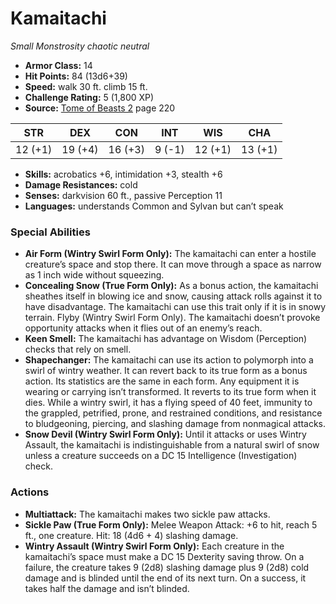 # Kamaitachi

*Small* *Monstrosity* *chaotic neutral*

- **Armor Class:** 14
- **Hit Points:** 84 (13d6+39)
- **Speed:** walk 30 ft. climb 15 ft.
- **Challenge Rating:** 5 (1,800 XP)
- **Source:** [Tome of Beasts 2](https://koboldpress.com/kpstore/product/tome-of-beasts-2-for-5th-edition) page 220

| STR | DEX | CON | INT | WIS | CHA |
| --- | --- | --- | --- | --- | --- |
| 12 (+1) | 19 (+4) | 16 (+3) | 9 (-1) | 12 (+1) | 13 (+1) |

- **Skills:** acrobatics +6, intimidation +3, stealth +6
- **Damage Resistances:** cold
- **Senses:** darkvision 60 ft., passive Perception 11
- **Languages:** understands Common and Sylvan but can’t speak
### Special Abilities
- **Air Form (Wintry Swirl Form Only):** The kamaitachi can enter a hostile creature’s space and stop there. It can move through a space as narrow as 1 inch wide without squeezing.
- **Concealing Snow (True Form Only):** As a bonus action, the kamaitachi sheathes itself in blowing ice and snow, causing attack rolls against it to have disadvantage. The kamaitachi can use this trait only if it is in snowy terrain. Flyby (Wintry Swirl Form Only). The kamaitachi doesn’t provoke opportunity attacks when it flies out of an enemy’s reach.
- **Keen Smell:** The kamaitachi has advantage on Wisdom (Perception) checks that rely on smell.
- **Shapechanger:** The kamaitachi can use its action to polymorph into a swirl of wintry weather. It can revert back to its true form as a bonus action. Its statistics are the same in each form. Any equipment it is wearing or carrying isn’t transformed. It reverts to its true form when it dies. While a wintry swirl, it has a flying speed of 40 feet, immunity to the grappled, petrified, prone, and restrained conditions, and resistance to bludgeoning, piercing, and slashing damage from nonmagical attacks.
- **Snow Devil (Wintry Swirl Form Only):** Until it attacks or uses Wintry Assault, the kamaitachi is indistinguishable from a natural swirl of snow unless a creature succeeds on a DC 15 Intelligence (Investigation) check.
### Actions
- **Multiattack:** The kamaitachi makes two sickle paw attacks.
- **Sickle Paw (True Form Only):** Melee Weapon Attack: +6 to hit, reach 5 ft., one creature. Hit: 18 (4d6 + 4) slashing damage.
- **Wintry Assault (Wintry Swirl Form Only):** Each creature in the kamaitachi’s space must make a DC 15 Dexterity saving throw. On a failure, the creature takes 9 (2d8) slashing damage plus 9 (2d8) cold damage and is blinded until the end of its next turn. On a success, it takes half the damage and isn’t blinded.


